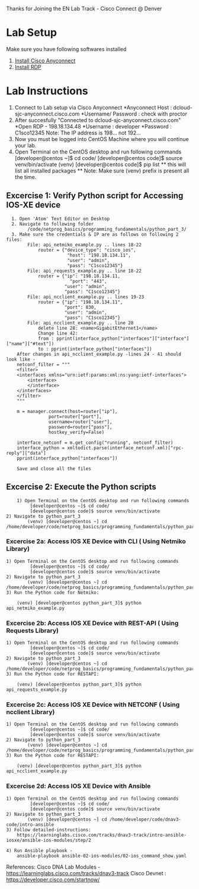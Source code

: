 Thanks for Joining the EN Lab Track - Cisco Connect @ Denver

# Lab Setup 
Make sure you have following softwares installed
  1. [Install Cisco Anyconnect](https://developer.cisco.com/site/sandbox/anyconnect/)
  2. [Install RDP](https://docs.microsoft.com/en-us/windows-server/remote/remote-desktop-services/clients/remote-desktop-clients)
  
  
# Lab Instructions
  1. Connect to Lab setup via Cisco Anyconnect
       *Anyconnect Host : dcloud-sjc-anyconnect.cisco.com
       *Username/ Password : check with proctor
  2. After succesfully "Connected to dcloud-sjc-anyconnect.cisco.com"
       *Open RDP - 198.18.134.48
       *Username : developer
       *Password : C1sco12345
       Note: The IP address is 198... not 192...   
  3. Now you must be logged into CentOS Machine where you will continue your lab.
  4. Open Terminal on the CentOS desktop and run following commands
        [developer@centos ~]$ cd code/
        [developer@centos code]$ source venv/bin/activate
        (venv) [developer@centos code]$ pip list
        ** this will list all installed packages ** 
        Note: Make sure (venv) prefix is present all the time.
 ## Excercise 1:  Verify Python script for Accessing IOS-XE device
      1. Open 'Atom' Text Editor on Desktop
      2. Navigate to following folder 
            /code/netprog_basics/programming_fundamentals/python_part_3/
      3. Make sure the credentials & IP are as follows on following 2 files:
            File: api_netmiko_example.py .. lines 18-22
                router = {"device_type": "cisco_ios",
                           "host": "198.18.134.11",
                           "user": "admin",
                           "pass": "C1sco12345"}
            File: api_requests_example.py .. line 18-22
                router = {"ip": "198.18.134.11,
	                        "port": "443",
                          "user": "admin",
                          "pass": "C1sco12345"}
            File: api_ncclient_example.py .. lines 19-23
                router = {"ip": "198.18.134.11",
                          "port": 830,
                          "user": "admin",
                          "pass": "C1sco12345"}
            File: api_ncclient_example.py .. line 28
                delete line 28: <name>GigabitEthernet1</name>
            	Change line 42: 
				from : pprint(interface_python["interfaces"]["interface"]["name"]["#text"])
				to : pprint(interface_python["interfaces"])
	    After changes in api_ncclient_example.py -lines 24 - 41 should look like -
		netconf_filter = """
		<filter>
  		<interfaces xmlns="urn:ietf:params:xml:ns:yang:ietf-interfaces">
    		<interface>
    		</interface>
  		</interfaces>
		</filter>
		"""

		m = manager.connect(host=router["ip"],
                    port=router["port"],
                    username=router["user"],
                    password=router["pass"],
                    hostkey_verify=False)

		interface_netconf = m.get_config("running", netconf_filter)
		interface_python = xmltodict.parse(interface_netconf.xml)["rpc-reply"]["data"]
		pprint(interface_python["interfaces"])
	    
	    Save and close all the files
   ## Excercise 2: Execute the Python scripts
      	1) Open Terminal on the CentOS desktop and run following commands
       		 [developer@centos ~]$ cd code/
        	 [developer@centos code]$ source venv/bin/activate
	2) Navigate to python_part_3
            (venv) [developer@centos ~] cd /home/developer/code/netprog_basics/programming_fundamentals/python_part_3/
	    
   ### Excercise 2a: Access IOS XE Device with CLI ( Using Netmiko Library)
   	1) Open Terminal on the CentOS desktop and run following commands
       		 [developer@centos ~]$ cd code/
        	 [developer@centos code]$ source venv/bin/activate
	2) Navigate to python_part_3
            (venv) [developer@centos ~] cd /home/developer/code/netprog_basics/programming_fundamentals/python_part_3/
	3) Run the Python code for Netmiko:
	
		(venv) [developer@centos python_part_3]$ python api_netmiko_example.py
		
   ### Excercise 2b: Access IOS XE Device with REST-API ( Using Requests Library)
   	1) Open Terminal on the CentOS desktop and run following commands
       		 [developer@centos ~]$ cd code/
        	 [developer@centos code]$ source venv/bin/activate
	2) Navigate to python_part_3
            (venv) [developer@centos ~] cd /home/developer/code/netprog_basics/programming_fundamentals/python_part_3/
	3) Run the Python code for RESTAPI:
	
		(venv) [developer@centos python_part_3]$ python api_requests_example.py
		
   ### Excercise 2c: Access IOS XE Device with NETCONF ( Using ncclient Library)
   	1) Open Terminal on the CentOS desktop and run following commands
       		 [developer@centos ~]$ cd code/
        	 [developer@centos code]$ source venv/bin/activate
	2) Navigate to python_part_3
            (venv) [developer@centos ~] cd /home/developer/code/netprog_basics/programming_fundamentals/python_part_3/
	3) Run the Python code for RESTAPI:
	
		(venv) [developer@centos python_part_3]$ python api_ncclient_example.py	

   ### Excercise 2d: Access IOS XE Device with Ansible 
   	1) Open Terminal on the CentOS desktop and run following commands
       		 [developer@centos ~]$ cd code/
        	 [developer@centos code]$ source venv/bin/activate
	2) Navigate to python_part_3
            (venv) [developer@centos ~] cd /home/developer/code/dnav3-code/intro-ansible
	3) Follow detailed-instructions: 
		https://learninglabs.cisco.com/tracks/dnav3-track/intro-ansible-iosxe/ansible-ios-modules/step/2
		
	4) Run Ansible playbook - 
		ansible-playbook ansible-02-ios-modules/02-ios_command_show.yaml

   References: 
   	Cisco DNA Lab Modules - https://learninglabs.cisco.com/tracks/dnav3-track
	Cisco Devnet : https://developer.cisco.com/startnow/
	
   
        
        
